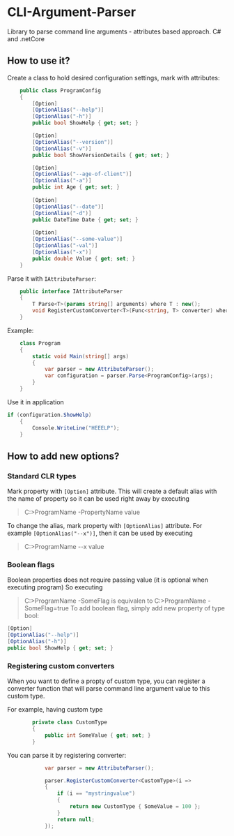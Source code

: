 # CLI-Argument-Parser
Library to parse command line arguments - attributes based approach. C# and .netCore

## How to use it?

Create a class to hold desired configuration settings, mark with attributes:

```csharp
    public class ProgramConfig
    {
        [Option]
        [OptionAlias("--help")]
        [OptionAlias("-h")]
        public bool ShowHelp { get; set; }

        [Option]
        [OptionAlias("--version")]
        [OptionAlias("-v")]
        public bool ShowVersionDetails { get; set; }

        [Option]
        [OptionAlias("--age-of-client")]
        [OptionAlias("-a")]
        public int Age { get; set; }
        
        [Option]
        [OptionAlias("--date")]
        [OptionAlias("-d")]
        public DateTime Date { get; set; }
        
        [Option]
        [OptionAlias("--some-value")]
        [OptionAlias("-val")]
        [OptionAlias("-x")]
        public double Value { get; set; }
    }
```


Parse it with `IAttributeParser`:
```csharp
    public interface IAttributeParser
    {
        T Parse<T>(params string[] arguments) where T : new();
        void RegisterCustomConverter<T>(Func<string, T> converter) where T : class;
    }
```

Example:
```csharp
    class Program
    {
        static void Main(string[] args)
        {
            var parser = new AttributeParser();
            var configuration = parser.Parse<ProgramConfig>(args);
        }
    }
```

Use it in application
```csharp
if (configuration.ShowHelp)
    {
        Console.WriteLine("HEEELP");
    }
```

## How to add new options?
### Standard CLR types
Mark property with `[Option]` attribute.
This will create a default alias with the name of property so it can be used right away by executing
> C:\>ProgramName -PropertyName value

To change the alias, mark property with `[OptionAlias]` attribute.
For example `[OptionAlias("--x")]`, then it can be used by executing 
> C:\>ProgramName --x value

### Boolean flags
Boolean properties does not require passing value (it is optional when executing program)
So executing
> C:\>ProgramName -SomeFlag
is equivalen to 
> C:\>ProgramName -SomeFlag=true
To add boolean flag, simply add new property of type bool:
```csharp
[Option]
[OptionAlias("--help")]
[OptionAlias("-h")]
public bool ShowHelp { get; set; }
```

### Registering custom converters
When you want to define a propty of custom type, you can register a converter function that will parse command line argument value to this custom type.

For example, having custom type
```csharp
        private class CustomType
        {
            public int SomeValue { get; set; }
        } 
```
You can parse it by registering converter:
```csharp
            var parser = new AttributeParser();

            parser.RegisterCustomConverter<CustomType>(i =>
            {
                if (i == "mystringvalue")
                {
                    return new CustomType { SomeValue = 100 };
                }
                return null;
            });
```
